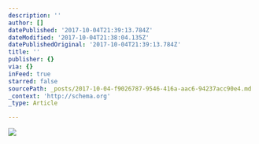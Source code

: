 ```yaml
---
description: ''
author: []
datePublished: '2017-10-04T21:39:13.784Z'
dateModified: '2017-10-04T21:38:04.135Z'
datePublishedOriginal: '2017-10-04T21:39:13.784Z'
title: ''
publisher: {}
via: {}
inFeed: true
starred: false
sourcePath: _posts/2017-10-04-f9026787-9546-416a-aac6-94237acc90e4.md
_context: 'http://schema.org'
_type: Article

---
```

![](https://the-grid-user-content.s3-us-west-2.amazonaws.com/db5f86d9-2df1-4bd4-8f32-789326946d8f.jpg)